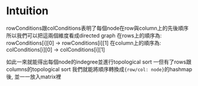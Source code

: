 # Intuition

rowConditions跟colConditions表明了每個node在row與column上的先後順序
所以我們可以把這兩個維度看成directed graph
在rows上的順序為: rowConditions[i][0] -> rowConditions[i][1]
在column上的順序為: colConditions[i][0] -> colConditions[i][1]

如此一來就能得出每個node的indegree並進行topological sort
一但有了rows跟columns的topological sort
我們就能將順序轉換成`{row/col: node}`的hashmap後, 並一一放入matrix裡